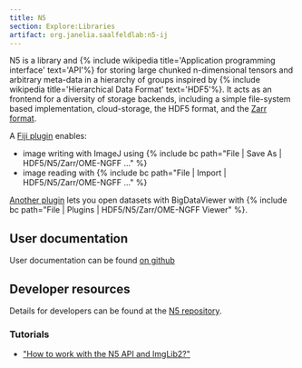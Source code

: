 ```yaml
---
title: N5
section: Explore:Libraries
artifact: org.janelia.saalfeldlab:n5-ij
---
```


N5 is a library and {% include wikipedia title='Application programming interface' text='API'%} for storing large chunked 
n-dimensional tensors and arbitrary meta-data in a hierarchy of groups inspired by {% include wikipedia title='Hierarchical Data Format' text='HDF5'%}. 
It acts as an frontend for a diversity of storage backends, including a simple file-system based implementation, cloud-storage, the HDF5 format,
and the [Zarr format](https://zarr.dev/).

A [Fiji plugin](https://github.com/saalfeldlab/n5-ij) enables:
* image writing with ImageJ using {% include bc path="File | Save As | HDF5/N5/Zarr/OME-NGFF ..." %}
* image reading with {% include bc path="File | Import | HDF5/N5/Zarr/OME-NGFF ..." %}

[Another plugin](https://github.com/saalfeldlab/n5-viewer) lets you open datasets with BigDataViewer with {% include bc path="File | Plugins | HDF5/N5/Zarr/OME-NGFF Viewer" %}.


## User documentation

User documentation can be found [on github](https://github.com/saalfeldlab/n5-ij)

## Developer resources

Details for developers can be found at the [N5 repository](https://github.com/saalfeldlab/n5). 

### Tutorials

* ["How to work with the N5 API and ImgLib2?"](https://imglib.github.io/imglib2-blog/posts/2022-09-27-n5-imglib2.html)
